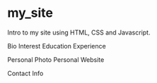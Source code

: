 # my_site

Intro to my site using HTML, CSS and Javascript.

Bio
Interest
Education
Experience 

Personal Photo
Personal Website

Contact Info

